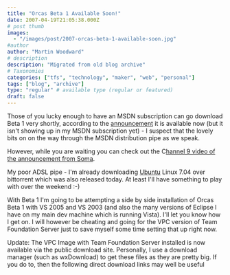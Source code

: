 ```yaml
---
title: "Orcas Beta 1 Available Soon!"
date: 2007-04-19T21:05:38.000Z
# post thumb
images:
  - "/images/post/2007-orcas-beta-1-available-soon.jpg"
#author
author: "Martin Woodward"
# description
description: "Migrated from old blog archive"
# Taxonomies
categories: ["tfs", "technology", "maker", "web", "personal"]
tags: ["blog", "archive"]
type: "regular" # available type (regular or featured)
draft: false
---
```

Those of you lucky enough to have an MSDN subscription can go download Beta 1 very shortly, according to the [announcement](http://msdn2.microsoft.com/en-us/vstudio/aa700831.aspx) it is available now (but it isn't showing up in my MSDN subscription yet) - I suspect that the lovely bits on on the way through the MSDN distribution pipe as we speak. 

However, while you are waiting you can check out the C[hannel 9 video of the announcement from Soma](http://channel9.msdn.com/ShowPost.aspx?PostID=302229#302229). 

My poor ADSL pipe - I'm already downloading [Ubuntu](http://www.ubuntu.com) Linux 7.04 over bittorrent which was also released today.  At least I'll have something to play with over the weekend :-) 

With Beta 1 I'm going to be attempting a side by side installation of Orcas Beta 1 with VS 2005 and VS 2003 (and also the many versions of Eclipse I have on my main dev machine which is running Vista).  I'll let you know how I get on.  I will however be cheating and going for the VPC version of Team Foundation Server just to save myself some time setting that up right now.

Update:  The VPC Image with Team Foundation Server installed is now available via the public download site.  Personally, I use a download manager (such as wxDownload) to get these files as they are pretty big.  If you do to, then the following direct download links may well be useful